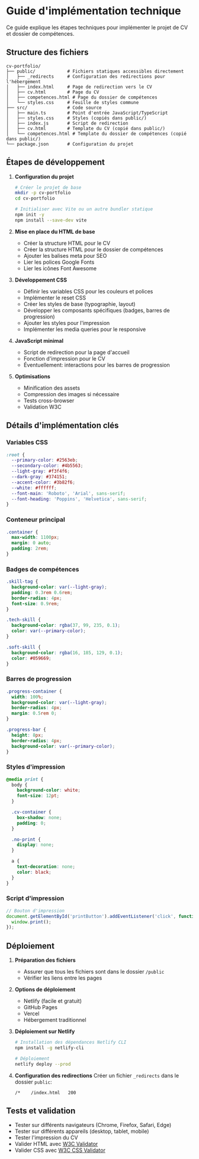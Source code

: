 # Guide d'implémentation technique

Ce guide explique les étapes techniques pour implémenter le projet de CV et dossier de compétences.

## Structure des fichiers

```
cv-portfolio/
├── public/            # Fichiers statiques accessibles directement
│   ├── _redirects     # Configuration des redirections pour l'hébergement
│   ├── index.html     # Page de redirection vers le CV
│   ├── cv.html        # Page du CV
│   ├── competences.html # Page du dossier de compétences
│   └── styles.css     # Feuille de styles commune
├── src/               # Code source
│   ├── main.ts        # Point d'entrée JavaScript/TypeScript
│   ├── styles.css     # Styles (copiés dans public/)
│   ├── index.js       # Script de redirection
│   ├── cv.html        # Template du CV (copié dans public/)
│   └── competences.html # Template du dossier de compétences (copié dans public/)
└── package.json       # Configuration du projet
```

## Étapes de développement

1. **Configuration du projet**
   ```bash
   # Créer le projet de base
   mkdir -p cv-portfolio
   cd cv-portfolio

   # Initialiser avec Vite ou un autre bundler statique
   npm init -y
   npm install --save-dev vite
   ```

2. **Mise en place du HTML de base**
   - Créer la structure HTML pour le CV
   - Créer la structure HTML pour le dossier de compétences
   - Ajouter les balises meta pour SEO
   - Lier les polices Google Fonts
   - Lier les icônes Font Awesome

3. **Développement CSS**
   - Définir les variables CSS pour les couleurs et polices
   - Implémenter le reset CSS
   - Créer les styles de base (typographie, layout)
   - Développer les composants spécifiques (badges, barres de progression)
   - Ajouter les styles pour l'impression
   - Implémenter les media queries pour le responsive

4. **JavaScript minimal**
   - Script de redirection pour la page d'accueil
   - Fonction d'impression pour le CV
   - Éventuellement: interactions pour les barres de progression

5. **Optimisations**
   - Minification des assets
   - Compression des images si nécessaire
   - Tests cross-browser
   - Validation W3C

## Détails d'implémentation clés

### Variables CSS
```css
:root {
  --primary-color: #2563eb;
  --secondary-color: #4b5563;
  --light-gray: #f3f4f6;
  --dark-gray: #374151;
  --accent-color: #3b82f6;
  --white: #ffffff;
  --font-main: 'Roboto', 'Arial', sans-serif;
  --font-heading: 'Poppins', 'Helvetica', sans-serif;
}
```

### Conteneur principal
```css
.container {
  max-width: 1100px;
  margin: 0 auto;
  padding: 2rem;
}
```

### Badges de compétences
```css
.skill-tag {
  background-color: var(--light-gray);
  padding: 0.3rem 0.6rem;
  border-radius: 4px;
  font-size: 0.9rem;
}

.tech-skill {
  background-color: rgba(37, 99, 235, 0.1);
  color: var(--primary-color);
}

.soft-skill {
  background-color: rgba(16, 185, 129, 0.1);
  color: #059669;
}
```

### Barres de progression
```css
.progress-container {
  width: 100%;
  background-color: var(--light-gray);
  border-radius: 4px;
  margin: 0.5rem 0;
}

.progress-bar {
  height: 8px;
  border-radius: 4px;
  background-color: var(--primary-color);
}
```

### Styles d'impression
```css
@media print {
  body {
    background-color: white;
    font-size: 12pt;
  }

  .cv-container {
    box-shadow: none;
    padding: 0;
  }

  .no-print {
    display: none;
  }

  a {
    text-decoration: none;
    color: black;
  }
}
```

### Script d'impression
```javascript
// Bouton d'impression
document.getElementById('printButton').addEventListener('click', function() {
  window.print();
});
```

## Déploiement

1. **Préparation des fichiers**
   - Assurer que tous les fichiers sont dans le dossier `/public`
   - Vérifier les liens entre les pages

2. **Options de déploiement**
   - Netlify (facile et gratuit)
   - GitHub Pages
   - Vercel
   - Hébergement traditionnel

3. **Déploiement sur Netlify**
   ```bash
   # Installation des dépendances Netlify CLI
   npm install -g netlify-cli

   # Déploiement
   netlify deploy --prod
   ```

4. **Configuration des redirections**
   Créer un fichier `_redirects` dans le dossier `public`:
   ```
   /*    /index.html   200
   ```

## Tests et validation

- Tester sur différents navigateurs (Chrome, Firefox, Safari, Edge)
- Tester sur différents appareils (desktop, tablet, mobile)
- Tester l'impression du CV
- Valider HTML avec [W3C Validator](https://validator.w3.org/)
- Valider CSS avec [W3C CSS Validator](https://jigsaw.w3.org/css-validator/)
